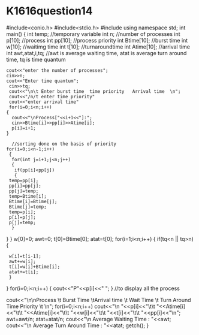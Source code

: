 # K1616question14
#include<conio.h>
#include<stdio.h>
#include<iostream>
using namespace std;
int main()
{
	int temp;                 //temporary variable
	int n;                   //number of processes
	int p[10];               //process
	int pp[10];              //process priority
	int Btime[10];          //burst time
	int w[10];             //waitimg time
	int t[10];            //turnaroundtime
	int Atime[10];        //arrival time
	int awt,atat,i,tq;    //awt is average waiting time, atat is average turn around time, tq is time quantum
	
	cout<<"enter the number of processes";
	cin>>n;
	cout<<"Enter time quantum";
     cin>>tq;
	 cout<<"\n\t Enter burst time  time priority   Arrival time  \n";
	 cout<<"/n/t enter time priority"
	 cout<<"enter arrival time"
	 for(i=0;i<n;i++)
    {
      cout<<"\nProcess["<<i+1<<"]:";
      cin>>Btime[i]>>pp[i]>>Atime[i];
      p[i]=i+1;
    }

      //sorting done on the basis of priority 
    for(i=0;i<n-1;i++)
     {
      for(int j=i+1;j<n;j++)
      {
       if(pp[i]<pp[j])
       {
     temp=pp[i];
     pp[i]=pp[j];
     pp[j]=temp;
     temp=Btime[i];
     Btime[i]=Btime[j];
     Btime[j]=temp;
     temp=p[i];
     p[i]=p[j];
     p[j]=temp;
      }
   }
}
w[0]=0;
awt=0;
t[0]=Btime[0];
atat=t[0];
for(i=1;i<n;i++)
 {
 	if(tq<n || tq>n) 
	 {
	 
     w[i]=t[i-1];
     awt+=w[i];
     t[i]=w[i]+Btime[i];
     atat+=t[i];
	 }
 }
 for(i=0;i<n;i++)
 {
 	cout<<"P"<<p[i]<<" ";
 }
//to display all the process
 
cout<<"\n\nProcess \t Burst Time \tArrival time  \t Wait Time \t Turn Around Time   Priority \t \n";
for(i=0;i<n;i++)
cout<<"\n   "<<p[i]<<"\t\t   "<<Atime[i]<<"\t\t  "<<Atime[i]<<"\t\t  "<<w[i]<<"\t\t     "<<t[i]<<"\t\t     "<<pp[i]<<"\n";
awt=awt/n;
atat=atat/n;
cout<<"\n Average Waiting Time : "<<awt;
cout<<"\n Average Turn Around Time : "<<atat;
getch();
}

